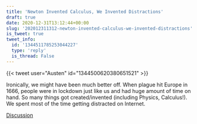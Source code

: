 ```yaml
---
title: 'Newton Invented Calculus, We Invented Distractions'
draft: true
date: 2020-12-31T13:12:44+00:00
slug: '202012311312-newton-invented-calculus-we-invented-distractions'
is_tweet: true
tweet_info:
  id: '1344511785253044227'
  type: 'reply'
  is_thread: False
---
```




{{< tweet user="Austen" id="1344500620380651521" >}}

Ironically, we might have been much better off. When plague hit Europe in 1666, people were in lockdown just like us and had huge amount of time on hand. So many things got created/invented (including Physics, Calculus!). We spent most of the time getting distracted on Internet.

[Discussion](https://x.com/sytelus/status/1344511785253044227)
